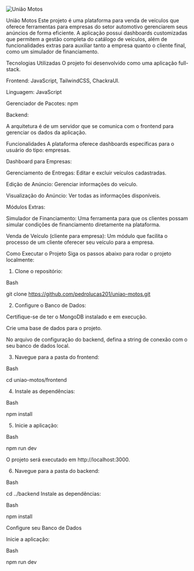 ![União Motos](https://github.com/pedrolucas201/uniao-motos/blob/main/frontend/src/assets/Captura%20de%20Tela%202025-08-11%20a%CC%80s%2016.05.56.png)

União Motos
Este projeto é uma plataforma para venda de veículos que oferece ferramentas para empresas do setor automotivo gerenciarem seus anúncios de forma eficiente. A aplicação possui dashboards customizadas que permitem a gestão completa do catálogo de veículos, além de funcionalidades extras para auxiliar tanto a empresa quanto o cliente final, como um simulador de financiamento.

Tecnologias Utilizadas
O projeto foi desenvolvido como uma aplicação full-stack.

Frontend: JavaScript, TailwindCSS, ChackraUI.

Linguagem: JavaScript

Gerenciador de Pacotes: npm

Backend:

A arquitetura é de um servidor que se comunica com o frontend para gerenciar os dados da aplicação.

Funcionalidades
A plataforma oferece dashboards específicas para o usuário do tipo: empresas.

Dashboard para Empresas:

Gerenciamento de Entregas: Editar e excluir veículos cadastradas.

Edição de Anúncio: Gerenciar informações do veículo.

Visualização do Anúncio: Ver todas as informações disponíveis.

Módulos Extras:

Simulador de Financiamento: Uma ferramenta para que os clientes possam simular condições de financiamento diretamente na plataforma.

Venda de Veículo (cliente para empresa): Um módulo que facilita o processo de um cliente oferecer seu veículo para a empresa.

Como Executar o Projeto
Siga os passos abaixo para rodar o projeto localmente:

1. Clone o repositório:

Bash

git clone https://github.com/pedrolucas201/uniao-motos.git

2. Configure o Banco de Dados:

Certifique-se de ter o MongoDB instalado e em execução.

Crie uma base de dados para o projeto.

No arquivo de configuração do backend, defina a string de conexão com o seu banco de dados local.

3. Navegue para a pasta do frontend:

Bash

cd uniao-motos/frontend

4. Instale as dependências:

Bash

npm install

5. Inicie a aplicação:

Bash

npm run dev

O projeto será executado em http://localhost:3000.

6. Navegue para a pasta do backend:

Bash

cd ../backend
Instale as dependências:

Bash

npm install

Configure seu Banco de Dados

Inicie a aplicação:

Bash

npm run dev


